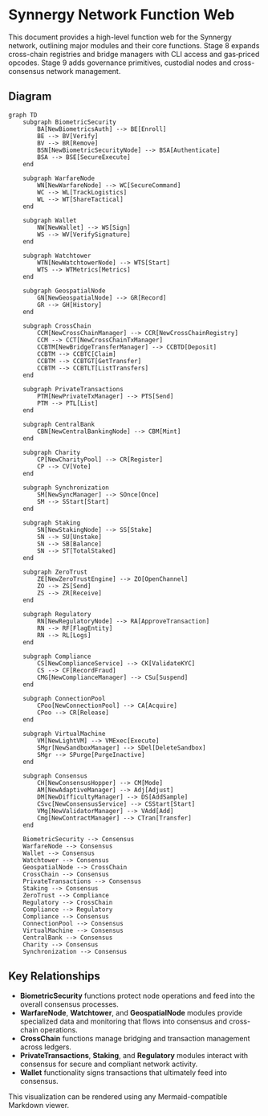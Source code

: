 # Synnergy Network Function Web

This document provides a high-level function web for the Synnergy network, outlining major modules and their core functions. Stage 8 expands cross-chain registries and bridge managers with CLI access and gas‑priced opcodes. Stage 9 adds governance primitives, custodial nodes and cross-consensus network management.

## Diagram

```mermaid
graph TD
    subgraph BiometricSecurity
        BA[NewBiometricsAuth] --> BE[Enroll]
        BE --> BV[Verify]
        BV --> BR[Remove]
        BSN[NewBiometricSecurityNode] --> BSA[Authenticate]
        BSA --> BSE[SecureExecute]
    end

    subgraph WarfareNode
        WN[NewWarfareNode] --> WC[SecureCommand]
        WC --> WL[TrackLogistics]
        WL --> WT[ShareTactical]
    end

    subgraph Wallet
        NW[NewWallet] --> WS[Sign]
        WS --> WV[VerifySignature]
    end

    subgraph Watchtower
        WTN[NewWatchtowerNode] --> WTS[Start]
        WTS --> WTMetrics[Metrics]
    end

    subgraph GeospatialNode
        GN[NewGeospatialNode] --> GR[Record]
        GR --> GH[History]
    end

    subgraph CrossChain
        CCM[NewCrossChainManager] --> CCR[NewCrossChainRegistry]
        CCM --> CCT[NewCrossChainTxManager]
        CCBTM[NewBridgeTransferManager] --> CCBTD[Deposit]
        CCBTM --> CCBTC[Claim]
        CCBTM --> CCBTGT[GetTransfer]
        CCBTM --> CCBTLT[ListTransfers]
    end

    subgraph PrivateTransactions
        PTM[NewPrivateTxManager] --> PTS[Send]
        PTM --> PTL[List]
    end

    subgraph CentralBank
        CBN[NewCentralBankingNode] --> CBM[Mint]
    end

    subgraph Charity
        CP[NewCharityPool] --> CR[Register]
        CP --> CV[Vote]
    end

    subgraph Synchronization
        SM[NewSyncManager] --> SOnce[Once]
        SM --> SStart[Start]
    end

    subgraph Staking
        SN[NewStakingNode] --> SS[Stake]
        SN --> SU[Unstake]
        SN --> SB[Balance]
        SN --> ST[TotalStaked]
    end

    subgraph ZeroTrust
        ZE[NewZeroTrustEngine] --> ZO[OpenChannel]
        ZO --> ZS[Send]
        ZS --> ZR[Receive]
    end

    subgraph Regulatory
        RN[NewRegulatoryNode] --> RA[ApproveTransaction]
        RN --> RF[FlagEntity]
        RN --> RL[Logs]
    end

    subgraph Compliance
        CS[NewComplianceService] --> CK[ValidateKYC]
        CS --> CF[RecordFraud]
        CMG[NewComplianceManager] --> CSu[Suspend]
    end

    subgraph ConnectionPool
        CPoo[NewConnectionPool] --> CA[Acquire]
        CPoo --> CR[Release]
    end

    subgraph VirtualMachine
        VM[NewLightVM] --> VMExec[Execute]
        SMgr[NewSandboxManager] --> SDel[DeleteSandbox]
        SMgr --> SPurge[PurgeInactive]
    end

    subgraph Consensus
        CH[NewConsensusHopper] --> CM[Mode]
        AM[NewAdaptiveManager] --> Adj[Adjust]
        DM[NewDifficultyManager] --> DS[AddSample]
        CSvc[NewConsensusService] --> CSStart[Start]
        VMg[NewValidatorManager] --> VAdd[Add]
        Cmg[NewContractManager] --> CTran[Transfer]
    end

    BiometricSecurity --> Consensus
    WarfareNode --> Consensus
    Wallet --> Consensus
    Watchtower --> Consensus
    GeospatialNode --> CrossChain
    CrossChain --> Consensus
    PrivateTransactions --> Consensus
    Staking --> Consensus
    ZeroTrust --> Compliance
    Regulatory --> CrossChain
    Compliance --> Regulatory
    Compliance --> Consensus
    ConnectionPool --> Consensus
    VirtualMachine --> Consensus
    CentralBank --> Consensus
    Charity --> Consensus
    Synchronization --> Consensus
```

## Key Relationships

- **BiometricSecurity** functions protect node operations and feed into the overall consensus processes.
- **WarfareNode**, **Watchtower**, and **GeospatialNode** modules provide specialized data and monitoring that flows into consensus and cross-chain operations.
- **CrossChain** functions manage bridging and transaction management across ledgers.
- **PrivateTransactions**, **Staking**, and **Regulatory** modules interact with consensus for secure and compliant network activity.
- **Wallet** functionality signs transactions that ultimately feed into consensus.

This visualization can be rendered using any Mermaid-compatible Markdown viewer.

